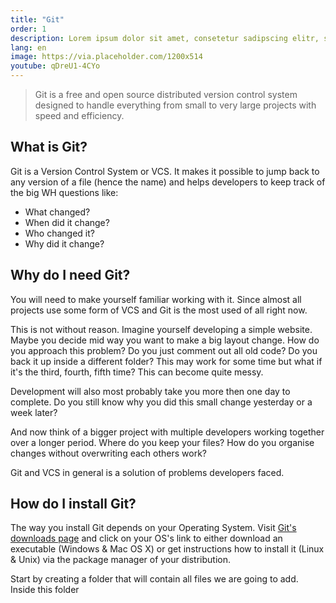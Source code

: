```yaml
---
title: "Git"
order: 1
description: Lorem ipsum dolor sit amet, consetetur sadipscing elitr, sed diam nonumy eirmod tempor invidunt ut labore et dolore magna aliquyam erat, sed diam voluptua.
lang: en
image: https://via.placeholder.com/1200x514
youtube: qDreU1-4CYo
---
```


<!-- ::: code
``` sh
mkdir test && cd test
git init
touch test.txt
cat test.txt
```
::: -->

<!-- This will start a new Git repository inside the folder you are currently in. -->

> Git is a free and open source distributed version control system designed to handle everything from small to very large projects with speed and efficiency.

## What is Git?
Git is a Version Control System or VCS. It makes it possible to jump back to any version of a file (hence the name) and helps developers to keep track of the big WH questions like:
- What changed?
- When did it change?
- Who changed it?
- Why did it change?

## Why do I need Git?
You will need to make yourself familiar working with it. Since almost all projects use some form of VCS and Git is the most used of all right now.

This is not without reason. Imagine yourself developing a simple website. Maybe you decide mid way you want to make a big layout change. How do you approach this problem? Do you just comment out all old code? Do you back it up inside a different folder? This may work for some time but what if it's the third, fourth, fifth time? This can become quite messy.

Development will also most probably take you more then one day to complete. Do you still know why you did this small change yesterday or a week later?

And now think of a bigger project with multiple developers working together over a longer period. Where do you keep your files? How do you organise changes without overwriting each others work?

Git and VCS in general is a solution of problems developers faced.

## How do I install Git?
The way you install Git depends on your Operating System. Visit [Git's downloads page](https://git-scm.com/downloads) and click on your OS's link to either download an executable (Windows & Mac OS X) or get instructions how to install it (Linux & Unix) via the package manager of your distribution.




Start by creating a folder that will contain all files we are going to add. Inside this folder 